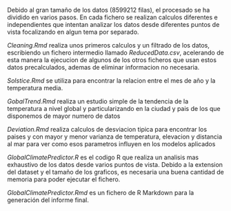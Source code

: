 Debido al gran tamaño de los datos (8599212 filas), el procesado se ha dividido en varios pasos. En cada fichero se realizan calculos diferentes e independientes que intentan analizar los datos desde diferentes puntos de vista focalizando en algun tema por separado.

_Cleaning.Rmd_ realiza unos primeros calculos y un filtrado de los datos, escribiendo un fichero intermedio llamado _ReducedData.csv_, acelerando de esta manera la ejecucion de algunos de los otros ficheros que usan estos datos precalculados, ademas de eliminar informacion no necesaria.

_Solstice.Rmd_ se utiliza para encontrar la relacion entre el mes de año y la temperatura media.

_GobalTrend.Rmd_ realiza un estudio simple de la tendencia de la temperatura a nivel global y particularizando en la ciudad y pais de los que disponemos de mayor numero de datos

_Deviation.Rmd_ realiza calculos de desviacion tipica para encontrar los paises y con mayor y menor varianza de temperatura, elevacion y distancia al mar para ver como esos parametros influyen en los modelos aplicados

_GlobalClimatePredictor.R_ es el codigo R que  realiza un analisis mas exhaustivo de los datos desde varios puntos de vista. Debido a la extension del dataset y el tamaño de los graficos, es necesaria una buena cantidad de memoria para poder ejecutar el fichero.

_GlobalClimatePredictor.Rmd_ es un fichero de R Markdown para la generación del informe final.







